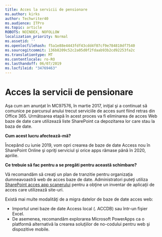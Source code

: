 ```yaml
---
title: Acces la servicii de pensionare
ms.author: kirks
author: Techwriter40
ms.audience: ITPro
ms.topic: article
ROBOTS: NOINDEX, NOFOLLOW
localization_priority: Normal
ms.assetid: ''
ms.openlocfilehash: f5a1e88e4443fdf43cdd4f07cf9e784810df7540
ms.sourcegitcommit: 136b8209c52c2a05d0f2fdaab93b2cd92253fa2c
ms.translationtype: MT
ms.contentlocale: ro-RO
ms.lasthandoff: 06/07/2019
ms.locfileid: "34769463"
---
```

# <a name="access-services-retirement"></a>Acces la servicii de pensionare

Aşa cum am anunţat în MC97576, în martie 2017, iniţial şi a continuat să comunice pe parcursul anului trecut serviciile de acces sunt fiind retras din Office 365. Următoarea etapă în acest proces va fi eliminarea de acces Web baze de date care utilizează liste SharePoint ca depozitarea lor care stau la baza de date.

**Cum acest lucru afectează-mă?**

Începând cu iunie 2019, vom opri crearea de baze de date Access nou în SharePoint Online şi opriţi serviciul şi orice apps rămase până în 2020, aprilie.

**Ce trebuie să fac pentru a se pregăti pentru această schimbare?**

Vă recomandăm să creaţi un plan de tranzitie pentru organizaţia dumneavoastră web de acces baze de date. Administratori puteţi utiliza [SharePoint acces app scanerului](https://github.com/SharePoint/PnP-Tools/tree/master/Solutions/SharePoint.AccessApp.Scanner) pentru a obţine un inventar de aplicaţii de acces care utilizează site-uri. 

Există mai multe modalităţi de a migra datelor de baze de date acces web:

- Importul unei baze de date Access local (. ACCDB) sau într-un fişier Excel.
- De asemenea, recomandăm explorarea Microsoft PowerApps ca o platformă alternativă la crearea soluţiilor de no-codului pentru web şi dispozitive mobile.